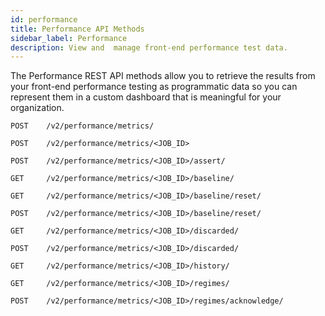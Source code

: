 ```yaml
---
id: performance
title: Performance API Methods
sidebar_label: Performance
description: View and  manage front-end performance test data.
---
```


The Performance REST API methods allow you to retrieve the results from your front-end performance testing as programmatic data so you can represent them in a custom dashboard that is meaningful for your organization.

`POST	 /v2/performance/metrics/`

`POST	 /v2/performance/metrics/<JOB_ID>`

`POST	 /v2/performance/metrics/<JOB_ID>/assert/`

`GET	 /v2/performance/metrics/<JOB_ID>/baseline/`

`GET	 /v2/performance/metrics/<JOB_ID>/baseline/reset/`

`POST	 /v2/performance/metrics/<JOB_ID>/baseline/reset/`

`GET	 /v2/performance/metrics/<JOB_ID>/discarded/`

`POST	 /v2/performance/metrics/<JOB_ID>/discarded/`

`GET	 /v2/performance/metrics/<JOB_ID>/history/`

`GET	 /v2/performance/metrics/<JOB_ID>/regimes/`

`POST	 /v2/performance/metrics/<JOB_ID>/regimes/acknowledge/`
